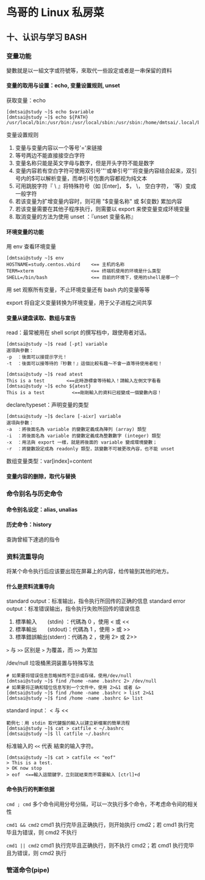 # 鸟哥的 Linux 私房菜

## 十、认识与学习 BASH

### 变量功能

變數就是以一組文字或符號等，來取代一些設定或者是一串保留的資料

#### 变量的取用与设置：echo, 变量设置规则, unset

获取变量：echo

```shell
[dmtsai@study ~]$ echo $variable
[dmtsai@study ~]$ echo ${PATH}
/usr/local/bin:/usr/bin:/usr/local/sbin:/usr/sbin:/home/dmtsai/.local/bin:/home/dmtsai/bin
```

变量设置规则

1. 变量与变量内容以一个等号'='来链接
2. 等号两边不能直接接空白字符
3. 变量名称只能是英文字母与数字，但是开头字符不能是数字
4. 变量内容若有空白字符可使用双引号'"'或单引号'''将变量内容结合起来，双引号内的$可以解析变量，而单引号包裹内容都视为纯文本
5. 可用跳脱字符『 \ 』将特殊符号（如 [Enter]， $， \， 空白字符， '等）变成一般字符
6. 若该变量为扩增变量内容时，则可用 "$变量名称" 或 ${变数} 累加内容
7. 若该变量需要在其他子程序执行，则需要以 export 来使变量变成环境变量
8. 取消变量的方法为使用 unset ：『unset 变量名称』

#### 环境变量的功能

用 env 查看环境变量

```shell
[dmtsai@study ~]$ env
HOSTNAME=study.centos.vbird    <== 主机的名称
TERM=xterm                     <== 终端机使用的环境是什么类型
SHELL=/bin/bash                <== 目前的环境下，使用的shell是哪一个
```

用 set 观察所有变量，不止环境变量还有 bash 内的变量等等

export 将自定义变量转换为环境变量，用于父子进程之间共享

#### 变量从键盘读取、数组与宣告

read：最常被用在 shell script 的撰写档中，跟使用者对话。

```shell
[dmtsai@study ~]$ read [-pt] variable
選項與參數：
-p  ：後面可以接提示字元！
-t  ：後面可以接等待的『秒數！』這個比較有趣～不會一直等待使用者啦！

[dmtsai@study ~]$ read atest
This is a test        <==此時游標會等待輸入！請輸入左側文字看看
[dmtsai@study ~]$ echo ${atest}
This is a test          <==剛剛輸入的資料已經變成一個變數內容！
```

declare/typeset：声明变量的类型

```shell
[dmtsai@study ~]$ declare [-aixr] variable
選項與參數：
-a  ：將後面名為 variable 的變數定義成為陣列 (array) 類型
-i  ：將後面名為 variable 的變數定義成為整數數字 (integer) 類型
-x  ：用法與 export 一樣，就是將後面的 variable 變成環境變數；
-r  ：將變數設定成為 readonly 類型，該變數不可被更改內容，也不能 unset
```

数组变量类型：var[index]=content

#### 变量内容的删除，取代与替换

### 命令别名与历史命令

#### 命令别名设定：alias, unalias

#### 历史命令：history

查詢曾經下達過的指令

### 资料流重导向

将某个命令执行后应该要出现在屏幕上的内容，给传输到其他的地方。

#### 什么是资料流重导向

standard output：标准输出，指令执行所回传的正确的信息
standard error output：标准错误输出，指令执行失败所回传的错误信息

1. 標準輸入　　(stdin) ：代碼為 0 ，使用 < 或 <<
2. 標準輸出　　(stdout)：代碼為 1 ，使用 > 或 >>
3. 標準錯誤輸出(stderr)：代碼為 2 ，使用 2> 或 2>>

`>` 与 `>>` 区别是 `>` 为覆盖，而 `>>` 为累加

/dev/null 垃圾桶黑洞装置与特殊写法

```shell
# 如果要将错误信息忽略掉而不显示或存储，使用/dev/null
[dmtsai@study ~]$ find /home -name .bashrc 2> /dev/null
# 如果要将正确和错位信息写到一个文件中，使用 2>&1 或者 &>
[dmtsai@study ~]$ find /home -name .bashrc > list 2>&1
[dmtsai@study ~]$ find /home -name .bashrc &> list
```

standard input： < 与 <<

```shell
範例七：用 stdin 取代鍵盤的輸入以建立新檔案的簡單流程
[dmtsai@study ~]$ cat > catfile < ~/.bashrc
[dmtsai@study ~]$ ll catfile ~/.bashrc
```

标准输入的 `<<` 代表 結束的输入字符。

```shell
[dmtsai@study ~]$ cat > catfile << "eof"
> This is a test.
> OK now stop
> eof  <==輸入這關鍵字，立刻就結束而不需要輸入 [ctrl]+d
```

#### 命令执行的判断依据

`cmd ; cmd` 多个命令间用分号分隔，可以一次执行多个命令，不考虑命令间的相关性

`cmd1 && cmd2` cmd1 执行完毕且正确执行，则开始执行 cmd2；若 cmd1 执行完毕且为错误，则 cmd2 不执行

`cmd1 || cmd2` cmd1 执行完毕且正确执行，则不执行 cmd2；若 cmd1 执行完毕且为错误，则 cmd2 执行

### 管道命令(pipe)
